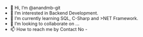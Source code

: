 - 👋 Hi, I’m @anandmb-git
- 👀 I’m interested in Backend Development.
- 🌱 I’m currently learning SQL, C-Sharp and >NET Framework.
- 💞️ I’m looking to collaborate on ...
- 📫 How to reach me by Contact No - 

<!---
anandmb-git/anandmb-git is a ✨ special ✨ repository because its `README.md` (this file) appears on your GitHub profile.
You can click the Preview link to take a look at your changes.
--->
